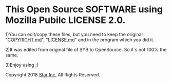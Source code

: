 # This Open Source SOFTWARE using Mozilla Pubilc LICENSE 2.0.

1)You can edit/copy these files, but you need to keep the original "[COPYRIGHT.md](COPYRIGHT.md)", "[LICENSE.md](LICENSE.md)" and  in the program which you did it.

2)It was edited from original file of SYB to OpenSource. So it`s not 100% the same.

3)Enjoy using ;)

Copyright 2018 [Star Inc.](https://starinc.xyz) All Rights Reserved.